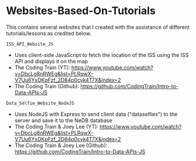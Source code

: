 # Websites-Based-On-Tutorials
This contains several websites that I created with the assistance of different tutorials/lessons as credited below.

`ISS_API_Website_JS`
- Uses client-side JavaScript to fetch the location of the ISS using the ISS API and displays it on the map
- The Coding Train (YT): https://www.youtube.com/watch?v=DbcLg8nRWEg&list=PLRqwX-V7Uu6YxDKpFzf_2D84p0cyk4T7X&index=2
- The Coding Train (Github): https://github.com/CodingTrain/Intro-to-Data-APIs-JS

`Data_Selfie_Website_NodeJS`
- Uses NodeJS with Express to send client data ("dataselfies") to the server and save it to the NeDB database
- The Coding Train & Joey Lee (YT): https://www.youtube.com/watch?v=DbcLg8nRWEg&list=PLRqwX-V7Uu6YxDKpFzf_2D84p0cyk4T7X&index=2
- The Coding Train & Joey Lee (Github): https://github.com/CodingTrain/Intro-to-Data-APIs-JS
